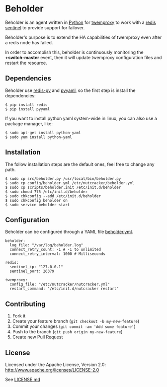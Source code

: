 # Beholder

Beholder is an agent written in [Python](https://www.python.org/) for [twemproxy](https://github.com/twitter/twemproxy) to work with a  [redis sentinel](http://redis.io/topics/sentinel) to provide support for failover.

Beholder's purpose is to extend the HA capabilities of twemproxy even after a redis node has failed.

In order to accomplish this, beholder is continuously monitoring the **+switch-master** event, then it will update twemproxy configuration files and restart the resource.

## Dependencies

Beholder use [redis-py](https://github.com/andymccurdy/redis-py) and [pyyaml](http://pyyaml.org/), so the first step is install the dependencies:

    $ pip install redis
	$ pip install pyyaml
	
If you want to install python yaml system-wide in linux, you can also use a package manager, like:

	$ sudo apt-get install python-yaml
	$ sudo yum install python-yaml
	
## Installation

The follow installation steps are the default ones, feel free to change any path.

	$ sudo cp src/beholder.py /usr/local/bin/beholder.py
	$ sudo cp config/beholder.yml /etc/nutcracker/beholder.yml
	$ sudo cp scripts/beholder.init /etc/init.d/beholder
	$ sudo chmod 775 /etc/init.d/beholder
	$ sudo chkconfig --add /etc/init.d/beholder
	$ sudo chkconfig beholder on
	$ sudo service beholder start

## Configuration

Beholder can be configured through a YAML file [beholder.yml](config/beholder.yml).

    beholder:
      log_file: "/var/log/beholder.log"
      connect_retry_count: -1 # -1 to unlimited
      connect_retry_interval: 1000 # Milliseconds

    redis:
      sentinel_ip: "127.0.0.1"
      sentinel_port: 26379

    twemproxy:
      config_file: "/etc/nutcracker/nutcracker.yml"
      restart_command: "/etc/init.d/nutcracker restart"
	  
## Contributing

1. Fork it
2. Create your feature branch (`git checkout -b my-new-feature`)
3. Commit your changes (`git commit -am 'Add some feature'`)
4. Push to the branch (`git push origin my-new-feature`)
5. Create new Pull Request	  
	  
## License

Licensed under the Apache License, Version 2.0: http://www.apache.org/licenses/LICENSE-2.0

See [LICENSE.md](LICENSE)